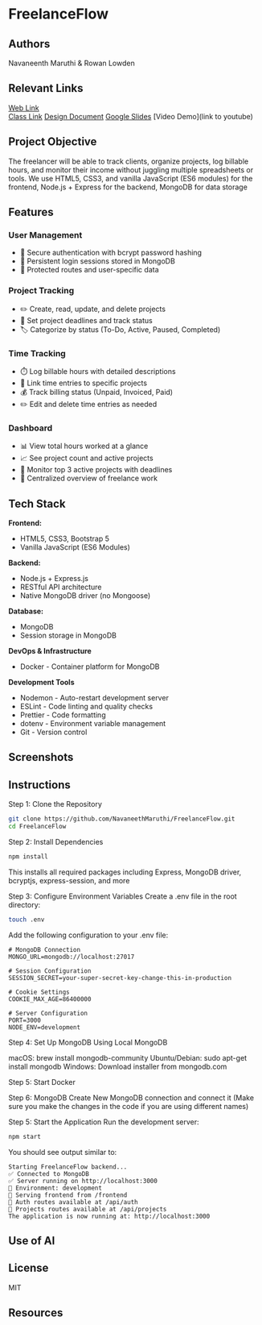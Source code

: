 # FreelanceFlow

## Authors

Navaneenth Maruthi & Rowan Lowden

## Relevant Links

[Web Link](https://rlowden22.github.io/index.html)  
[Class Link](https://johnguerra.co/classes/webDevelopment_online_fall_2025/)
[Design Document](/designdocument.pdf)
[Google Slides](https://docs.google.com/presentation/d/1rYleCg4gGYmvLsm5UJN2bc4ibod5qCe9eh7do8R7aoU/edit?usp=sharing)
[Video Demo](link to youtube)

## Project Objective

The freelancer will be able to track clients, organize projects, log billable hours, and monitor their income without juggling multiple spreadsheets or tools. We use HTML5, CSS3, and vanilla JavaScript (ES6 modules) for the frontend, Node.js + Express for the backend, MongoDB for data storage

## Features

### User Management
- 🔐 Secure authentication with bcrypt password hashing
- 🔑 Persistent login sessions stored in MongoDB
- 👤 Protected routes and user-specific data

### Project Tracking
- ✏️ Create, read, update, and delete projects
- 📅 Set project deadlines and track status
- 🏷️ Categorize by status (To-Do, Active, Paused, Completed)

### Time Tracking
- ⏱️ Log billable hours with detailed descriptions
- 🔗 Link time entries to specific projects
- 💰 Track billing status (Unpaid, Invoiced, Paid)
- ✏️ Edit and delete time entries as needed

### Dashboard
- 📊 View total hours worked at a glance
- 📈 See project count and active projects
- 🎯 Monitor top 3 active projects with deadlines
- 💼 Centralized overview of freelance work

## Tech Stack

**Frontend:**
- HTML5, CSS3, Bootstrap 5
- Vanilla JavaScript (ES6 Modules)

**Backend:**
- Node.js + Express.js
- RESTful API architecture
- Native MongoDB driver (no Mongoose)

**Database:**
- MongoDB 
- Session storage in MongoDB

**DevOps & Infrastructure**
- Docker - Container platform for MongoDB

**Development Tools**
- Nodemon - Auto-restart development server
- ESLint - Code linting and quality checks
- Prettier - Code formatting
- dotenv - Environment variable management
- Git - Version control

## Screenshots


## Instructions
Step 1: Clone the Repository
```bash
git clone https://github.com/NavaneethMaruthi/FreelanceFlow.git
cd FreelanceFlow
```
Step 2: Install Dependencies
```bash
npm install
```
This installs all required packages including Express, MongoDB driver, bcryptjs, express-session, and more

Step 3: Configure Environment Variables
Create a .env file in the root directory:
```bash
touch .env
```
Add the following configuration to your .env file:
```
# MongoDB Connection
MONGO_URL=mongodb://localhost:27017

# Session Configuration
SESSION_SECRET=your-super-secret-key-change-this-in-production

# Cookie Settings
COOKIE_MAX_AGE=86400000

# Server Configuration
PORT=3000
NODE_ENV=development
```
Step 4: Set Up MongoDB
Using Local MongoDB

macOS: brew install mongodb-community
Ubuntu/Debian: sudo apt-get install mongodb
Windows: Download installer from mongodb.com

Step 5: Start Docker

Step 6: MongoDB 
Create New MongoDB connection and connect it
(Make sure you make the changes in the code if you are using different names)

Step 5: Start the Application
Run the development server:
```bash
npm start
```
You should see output similar to:
```
Starting FreelanceFlow backend...
✅ Connected to MongoDB
✅ Server running on http://localhost:3000
📝 Environment: development
📁 Serving frontend from /frontend
📂 Auth routes available at /api/auth
📂 Projects routes available at /api/projects
The application is now running at: http://localhost:3000
```

## Use of AI

## License
MIT
## Resources
